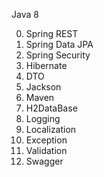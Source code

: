 Java 8

 0. Spring REST
 1. Spring Data JPA
 2. Spring Security
 3. Hibernate
 4. DTO
 5. Jackson
 6. Maven
 7. H2DataBase
 8. Logging
 9. Localization
 10. Exception
 11. Validation
 12. Swagger

